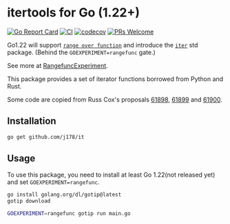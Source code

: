 # itertools for Go (1.22+)

[![Go Report Card](https://goreportcard.com/badge/github.com/j178/it)](https://goreportcard.com/report/github.com/j178/it)
[![CI](https://github.com/j178/it/actions/workflows/ci.yaml/badge.svg)](https://github.com/j178/it/actions/workflows/ci.yaml)
[![codecov](https://codecov.io/gh/j178/it/graph/badge.svg?token=Q0G5O7DF3G)](https://codecov.io/gh/j178/it)
[![PRs Welcome](https://img.shields.io/badge/PRs-welcome-brightgreen.svg)](https://makeapullrequest.com)

Go1.22 will support [`range over function`](https://github.com/golang/go/issues/61405) and introduce the [`iter`](https://github.com/golang/go/issues/61897) std package.
(Behind the `GOEXPERIMENT=rangefunc` gate.)

See more at [RangefuncExperiment](https://github.com/golang/go/wiki/RangefuncExperiment).

This package provides a set of iterator functions borrowed from Python and Rust.

Some code are copied from Russ Cox's proposals [61898](https://github.com/golang/go/issues/61898), [61899](https://github.com/golang/go/issues/61899) and [61900](https://github.com/golang/go/issues/61900).

## Installation

```bash
go get github.com/j178/it
```

## Usage

To use this package, you need to install at least Go 1.22(not released yet) and set `GOEXPERIMENT=rangefunc`.

```bash
go install golang.org/dl/gotip@latest
gotip download

GOEXPERIMENT=rangefunc gotip run main.go
```
